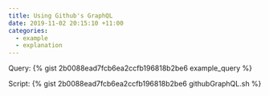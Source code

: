 ```yaml
---
title: Using Github's GraphQL
date: 2019-11-02 20:15:10 +11:00
categories:
  - example
  - explanation
---
```


Query:
{% gist 2b0088ead7fcb6ea2ccfb196818b2be6 example_query %}

Script:
{% gist 2b0088ead7fcb6ea2ccfb196818b2be6 githubGraphQL.sh %}
